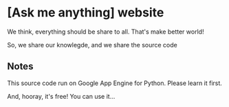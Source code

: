 # [Ask me anything] website

We think, everything should be share to all. That's make better world!

So, we share our knowlegde, and we share the source code

Notes
-----

This source code run on Google App Engine for Python. Please learn it first.

And, hooray, it's free! You can use it...
